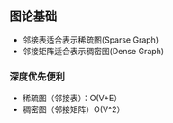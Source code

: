 ## 图论基础
- 邻接表适合表示稀疏图(Sparse Graph) 
- 邻接矩阵适合表示稠密图(Dense Graph)

### 深度优先便利
- 稀疏图（邻接表）：O(V+E） 
- 稠密图（邻接矩阵）O(V^2）